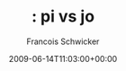 ---
title: ': pi vs jo'
posts: 2
hash: 't1045'
author: 'Francois Schwicker'
date: 2009-06-14T11:03:00+00:00
sources:
  - http://forums.tokipona.org/viewtopic.php%3Ft=1045.html
---